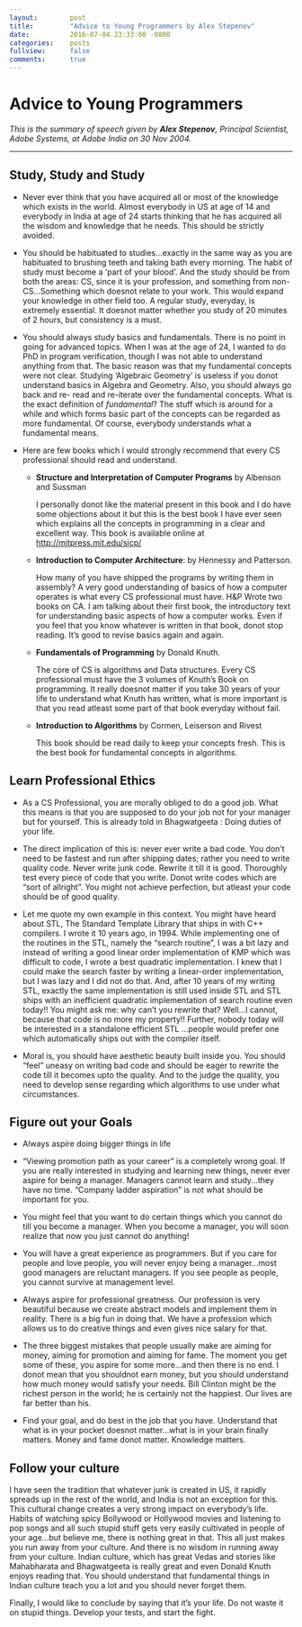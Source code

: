 ```yaml
---
layout:        post
title:         "Advice to Young Programmers by Alex Stepenov"
date:          2016-07-04 23:33:00 -0800
categories:    posts
fullview:      false
comments:      true
---
```


# Advice to Young Programmers

_This is the summary of speech given by **Alex Stepenov**, Principal Scientist, Adobe Systems, at Adobe India on 30 Nov 2004._

* * *

## Study, Study and Study

- Never ever think that you have acquired all or most of the knowledge which exists in the world. Almost everybody in US at age of 14 and everybody in India at age of 24 starts thinking that he has acquired all the wisdom and knowledge that he needs. This should be strictly avoided.

- You should be habituated to studies...exactly in the same way as you are habituated to brushing teeth and taking bath every morning. The habit of study must become a ‘part of your blood’. And the study should be from both the areas: CS, since it is your profession, and something from non- CS...Something which doesnot relate to your work. This would expand your knowledge in other field too. A regular study, everyday, is extremely essential. It doesnot matter whether you study of 20 minutes of 2 hours, but consistency is a must.

- You should always study basics and fundamentals. There is no point in going for advanced topics. When I was at the age of 24, I wanted to do PhD in program verification, though I was not able to understand anything from that. The basic reason was that my fundamental concepts were not clear. Studying ‘Algebraic Geometry’ is useless if you donot understand basics in Algebra and Geometry. Also, you should always go back and re- read and re-iterate over the fundamental concepts. What is the exact definition of _fundamental_? The stuff which is around for a while and which forms basic part of the concepts can be regarded as more fundamental. Of course, everybody understands what a fundamental means.

- Here are few books which I would strongly recommend that every CS professional should read and understand.

	- **Structure and Interpretation of Computer Programs** by Albenson and Sussman

	  I personally donot like the material present in this book and I do have some objections about it but this is the best book I have ever seen which explains all the concepts in programming in a clear and excellent way. This book is available online at http://mitpress.mit.edu/sicp/

	- **Introduction to Computer Architecture**: by Hennessy and Patterson.

	  How many of you have shipped the programs by writing them in assembly? A very good understanding of basics of how a computer operates is what every CS professional must have. H&P Wrote two books on CA. I am talking about their first book, the introductory text for understanding basic aspects of how a computer works. Even if you feel that you know whatever is written in that book, donot stop reading. It’s good to revise basics again and again.

	- **Fundamentals of Programming** by Donald Knuth.

	  The core of CS is algorithms and Data structures. Every CS professional must have the 3 volumes of Knuth’s Book on programming. It really doesnot matter if you take 30 years of your life to understand what Knuth has written, what is more important is that you read atleast some part of that book everyday without fail.

	- **Introduction to Algorithms** by Cormen, Leiserson and Rivest

	  This book should be read daily to keep your concepts fresh. This is the best book for fundamental concepts in algorithms.

## Learn Professional Ethics

- As a CS Professional, you are morally obliged to do a good job. What this means is that you are supposed to do your job not for your manager but for yourself. This is already told in Bhagwatgeeta : Doing duties of your life.

- The direct implication of this is: never ever write a bad code. You don’t need to be fastest and run after shipping dates; rather you need to write quality code. Never write junk code. Rewrite it till it is good. Thoroughly test every piece of code that you write. Donot write codes which are “sort of allright”. You might not achieve perfection, but atleast your code should be of good quality.

- Let me quote my own example in this context. You might have heard about STL, The Standard Template Library that ships in with C++ compilers. I wrote it 10 years ago, in 1994. While implementing one of the routines in the STL, namely the “search routine”, I was a bit lazy and instead of writing a good linear order implementation of KMP which was difficult to code, I wrote a best quadratic implementation. I knew that I could make the search faster by writing a linear-order implementation, but I was lazy and I did not do that. And, after 10 years of my writing STL, exactly the same implementation is still used inside STL and STL ships with an inefficient quadratic implementation of search routine even today!! You might ask me: why can’t you rewrite that? Well...I cannot, because that code is no more my property!! Further, nobody today will be interested in a standalone efficient STL ...people would prefer one which automatically ships out with the compiler itself.

- Moral is, you should have aesthetic beauty built inside you. You should “feel” uneasy on writing bad code and should be eager to rewrite the code till it becomes upto the quality. And to the judge the quality, you need to develop sense regarding which algorithms to use under what circumstances.

## Figure out your Goals

- Always aspire doing bigger things in life

- “Viewing promotion path as your career” is a completely wrong goal. If you are really interested in studying and learning new things, never ever aspire for being a manager. Managers cannot learn and study...they have no time. “Company ladder aspiration” is not what should be important for you.

- You might feel that you want to do certain things which you cannot do till you become a manager. When you become a manager, you will soon realize that now you just cannot do anything!

- You will have a great experience as programmers. But if you care for people and love people, you will never enjoy being a manager...most good managers are reluctant managers. If you see people as people, you cannot survive at management level.

- Always aspire for professional greatness. Our profession is very beautiful because we create abstract models and implement them in reality. There is a big fun in doing that. We have a profession which allows us to do creative things and even gives nice salary for that.

- The three biggest mistakes that people usually make are aiming for money, aiming for promotion and aiming for fame. The moment you get some of these, you aspire for some more...and then there is no end. I donot mean that you shouldnot earn money, but you should understand how much money would satisfy your needs. Bill Clinton might be the richest person in the world; he is certainly not the happiest. Our lives are far better than his.

- Find your goal, and do best in the job that you have. Understand that what is in your pocket doesnot matter...what is in your brain finally matters. Money and fame donot matter. Knowledge matters.

## Follow your culture

I have seen the tradition that whatever junk is created in US, it rapidly spreads up in the rest of the world, and India is not an exception for this. This cultural change creates a very strong impact on everybody’s life. Habits of watching spicy Bollywood or Hollywood movies and listening to pop songs and all such stupid stuff gets very easily cultivated in people of your age...but believe me, there is nothing great in that. This all just makes you run away from your culture. And there is no wisdom in running away from your culture. Indian culture, which has great Vedas and stories like Mahabharata and Bhagwatgeeta is really great and even Donald Knuth enjoys reading that. You should understand that fundamental things in Indian culture teach you a lot and you should never forget them.

Finally, I would like to conclude by saying that it’s your life. Do not waste it on stupid things. Develop your tests, and start the fight.
